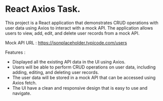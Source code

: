 # React Axios Task.

This project is a React application that demonstrates CRUD operations with user data using Axios to interact with a mock API. The application allows users to view, add, edit, and delete user records from a mock API.

Mock API URL : https://jsonplaceholder.typicode.com/users

Features :
* Displayed all the existing API data in the UI using Axios.
* Users will be able to perform CRUD operations on user data, including adding, editing, and deleting user records.
* The user data will be stored in a mock API that can be accessed using Axios fetch.
* The UI have a clean and responsive design that is easy to use and navigate.





